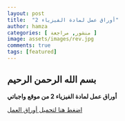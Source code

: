 ```yaml
---
layout: post
title:  "أوراق عمل لمادة الفيزياء 2"
author: hamza
categories: [ منشور, مراجعة ]
image: assets/images/rev.jpg
comments: true
tags: [featured]
---
```


## بسم الله الرحمن الرحيم
**أوراق عمل لمادة الفيزياء 2 من موقع واجباتي**

[اضغط هنا لتحميل أوراق العمل](https://www.wajibati.net/wp-content/uploads/2020/10/fez222.pdf)
